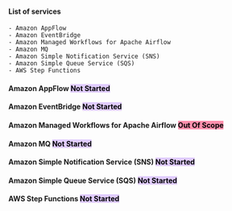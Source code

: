 #### List of services
	- Amazon AppFlow
	- Amazon EventBridge
	- Amazon Managed Workflows for Apache Airflow
	- Amazon MQ
	- Amazon Simple Notification Service (SNS)
	- Amazon Simple Queue Service (SQS)
	- AWS Step Functions

#### Amazon AppFlow <mark style="background: #D2B3FFA6;">Not Started</mark>

#### Amazon EventBridge <mark style="background: #D2B3FFA6;">Not Started</mark>

#### Amazon Managed Workflows for Apache Airflow <mark style="background: #FF5582A6;">Out Of Scope</mark>

#### Amazon MQ <mark style="background: #D2B3FFA6;">Not Started</mark>

#### Amazon Simple Notification Service (SNS) <mark style="background: #D2B3FFA6;">Not Started</mark>

#### Amazon Simple Queue Service (SQS) <mark style="background: #D2B3FFA6;">Not Started</mark>

#### AWS Step Functions <mark style="background: #D2B3FFA6;">Not Started </mark>
